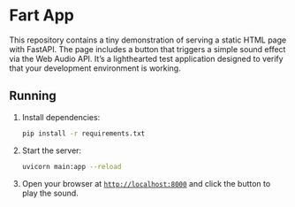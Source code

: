 # Fart App

This repository contains a tiny demonstration of serving a static
HTML page with FastAPI. The page includes a button that triggers a
simple sound effect via the Web Audio API. It’s a lighthearted test
application designed to verify that your development environment is
working.

## Running

1. Install dependencies:

   ```bash
   pip install -r requirements.txt
   ```

2. Start the server:

   ```bash
   uvicorn main:app --reload
   ```

3. Open your browser at [`http://localhost:8000`](http://localhost:8000) and click the button to play the sound.
